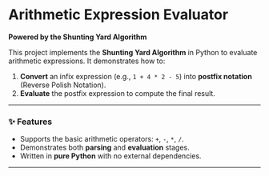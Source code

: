 # Arithmetic Expression Evaluator  
**Powered by the Shunting Yard Algorithm**  

This project implements the **Shunting Yard Algorithm** in Python to evaluate arithmetic expressions. It demonstrates how to:  

1. **Convert** an infix expression (e.g., `1 + 4 * 2 - 5`) into **postfix notation** (Reverse Polish Notation).  
2. **Evaluate** the postfix expression to compute the final result.  

---

### ✨ Features  
- Supports the basic arithmetic operators: `+`, `-`, `*`, `/`.  
- Demonstrates both **parsing** and **evaluation** stages.  
- Written in **pure Python** with no external dependencies.  

---


